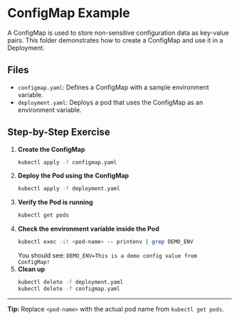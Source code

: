 # ConfigMap Example
A ConfigMap is used to store non-sensitive configuration data as key-value pairs. This folder demonstrates how to create a ConfigMap and use it in a Deployment.

## Files
- `configmap.yaml`: Defines a ConfigMap with a sample environment variable.
- `deployment.yaml`: Deploys a pod that uses the ConfigMap as an environment variable.

## Step-by-Step Exercise
1. **Create the ConfigMap**
   ```sh
   kubectl apply -f configmap.yaml
   ```
2. **Deploy the Pod using the ConfigMap**
   ```sh
   kubectl apply -f deployment.yaml
   ```
3. **Verify the Pod is running**
   ```sh
   kubectl get pods
   ```
4. **Check the environment variable inside the Pod**
   ```sh
   kubectl exec -it <pod-name> -- printenv | grep DEMO_ENV
   ```
   You should see: `DEMO_ENV=This is a demo config value from ConfigMap!`
5. **Clean up**
   ```sh
   kubectl delete -f deployment.yaml
   kubectl delete -f configmap.yaml
   ```

---

**Tip:** Replace `<pod-name>` with the actual pod name from `kubectl get pods`.

